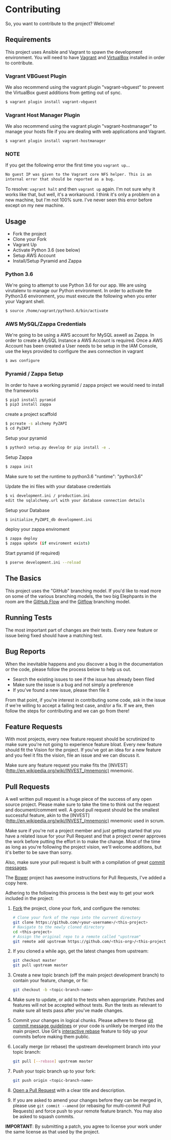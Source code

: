 # Contributing
So, you want to contribute to the project? Welcome!

## Requirements
This project uses Ansible and Vagrant to spawn the development environment. You
will need to have [Vagrant](http://vagrantup.com) and [VirtualBox](http://virtualbox.com)
installed in order to contribute.

### Vagrant VBGuest Plugin
We also recommend using the vagrant plugin "vagrant-vbguest" to prevent the
VirtualBox guest additions from getting out of sync.

````bash
$ vagrant plugin install vagrant-vbguest
````

### Vagrant Host Manager Plugin
We also recommend using the vagrant plugin "vagrant-hostmanager" to manage your
hosts file if you are dealing with web applications and Vagrant.

```bash
$ vagrant plugin install vagrant-hostmanager
```

### NOTE
If you get the following error the first time you ```vagrant up```...
```bash
No guest IP was given to the Vagrant core NFS helper. This is an
internal error that should be reported as a bug.
```
To resolve: ```vagrant halt``` and then ```vagrant up``` again. I'm not sure why it
works like that, but well, it's a workaround. I think it's only a problem on a new
machine, but I'm not 100% sure. I've never seen this error before except on my new machine.

## Usage
* Fork the project
* Clone your Fork
* Vagrant Up
* Activate Python 3.6 (see below)
* Setup AWS Account
* Install/Setup Pyramid and Zappa

### Python 3.6
We're going to attempt to use Python 3.6 for our app. We are using
virutalenv to manage our Python environment. In order to activate the
Python3.6 environment, you must execute the following when you enter
your Vagrant shell.

```bash
$ source /home/vagrant/python3.6/bin/activate
```

### AWS MySQL/Zappa Credentials
We're going to be using a AWS account for MySQL aswell as Zappa.
In order to create a MySQL Instance a AWS Account is required.
Once a AWS Account has been created a User needs to be setup in the IAM Console, use the keys provided
to configure the aws connection in vagrant

```bash
$ aws configure
```

### Pyramid / Zappa Setup
In order to have a working pyramid / zappa project we would need to install the frameworks

```bash
$ pip3 install pyramid
$ pip3 install zappa
```

create a project scaffold
```bash
$ pcreate -s alchemy PyZAPI
$ cd PyZAPI
```

Setup your pyramid
```bash
$ python3 setup.py develop Or pip install -e .
```

Setup Zappa
```bash
$ zappa init
```
Make sure to set the runtime to python3.6
"runtime": "python3.6"

Update the ini files with your database credentials
```bash
$ vi development.ini / production.ini
edit the sqlalchemy.url with your database connection details
```

Setup your Database
```bash
$ initialize_PyZAPI_db development.ini
```
deploy your zappa enviroment
```bash
$ zappa deploy
$ zappa update (if enviroment exists)
```

Start pyramid (if required)
```bash
$ pserve development.ini --reload
```

## The Basics
This project uses the "GitHub" branching model. If you'd like to read more on
some of the various branching models, the two big Elephpants in the room are
the [GitHub Flow](http://scottchacon.com/2011/08/31/github-flow.html) and the
[Gitflow](http://nvie.com/posts/a-successful-git-branching-model/) branching model.

## Running Tests
The most important part of changes are their tests. Every new feature or issue
being fixed should have a matching test.

## <a name="bug-reports"></a>Bug Reports
When the inevitable happens and you discover a bug in the documentation or the
code, please follow the process below to help us out.

* Search the existing issues to see if the issue has already been filed
* Make sure the issue is a bug and not simply a preference
* If you've found a new issue, please then file it

From that point, if you're interest in contributing some code, ask in the issue
if we're willing to accept a failing test case, and/or a fix. If we are, then
follow the steps for contributing and we can go from there!

## <a name="feature-requests"></a>Feature Requests
With most projects, every new feature request should be scrutinized to make sure
you're not going to experience feature bloat. Every new feature should fit the
Vision for the project. If you've got an idea for a new feature and you feel it
fits the vision, file an issue and we can discuss it.

Make sure any feature request you make fits the
[INVEST](http://en.wikipedia.org/wiki/INVEST_(mnemonic) mnemonic.

## <a name="pull-requests"></a>Pull Requests
A well written pull request is a huge piece of the success of any open source project.
Please make sure to take the time to think out the request and document/comment well.
A good pull request should be the smallest successful feature, akin to the
[INVEST](http://en.wikipedia.org/wiki/INVEST_(mnemonic) mnemonic used in scrum.

Make sure if you're not a project member and just getting started that you have a
related issue for your Pull Request and that a project owner approves the work
before putting the effort in to make the change. Most of the time as long as you're
following the project vision, we'll welcome additions, but it's better to be save
than sorry.

Also, make sure your pull request is built with a compilation of great
[commit messages](http://tbaggery.com/2008/04/19/a-note-about-git-commit-messages.html).

The [Bower](https://github.com/bower/bower/blob/master/CONTRIBUTING.md) project has
awesome instructions for Pull Requests, I've added a copy here.

Adhering to the following this process is the best way to get your work
included in the project:

1. [Fork](http://help.github.com/fork-a-repo/) the project, clone your fork,
   and configure the remotes:

   ```bash
   # Clone your fork of the repo into the current directory
   git clone https://github.com/<your-username>/<this-project>
   # Navigate to the newly cloned directory
   cd <this-project>
   # Assign the original repo to a remote called "upstream"
   git remote add upstream https://github.com/<this-org>/<this-project>
   ```

2. If you cloned a while ago, get the latest changes from upstream:

   ```bash
   git checkout master
   git pull upstream master
   ```

3. Create a new topic branch (off the main project development branch) to
   contain your feature, change, or fix:

   ```bash
   git checkout -b <topic-branch-name>
   ```

4. Make sure to update, or add to the tests when appropriate. Patches and
   features will not be accepted without tests. Run the tests as relevant to
   make sure all tests pass after you've made changes.

5. Commit your changes in logical chunks. Please adhere to these [git commit
   message guidelines](http://tbaggery.com/2008/04/19/a-note-about-git-commit-messages.html)
   or your code is unlikely be merged into the main project. Use Git's
   [interactive rebase](https://help.github.com/articles/interactive-rebase)
   feature to tidy up your commits before making them public.

6. Locally merge (or rebase) the upstream development branch into your topic branch:

   ```bash
   git pull [--rebase] upstream master
   ```

7. Push your topic branch up to your fork:

   ```bash
   git push origin <topic-branch-name>
   ```

8. [Open a Pull Request](https://help.github.com/articles/using-pull-requests/)
    with a clear title and description.

9. If you are asked to amend your changes before they can be merged in, please
   use `git commit --amend` (or rebasing for multi-commit Pull Requests) and
   force push to your remote feature branch. You may also be asked to squash
   commits.

**IMPORTANT**: By submitting a patch, you agree to license your work under the
same license as that used by the project.